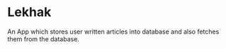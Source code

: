 # Lekhak
An App which stores user written articles into database and also fetches them from the database.

